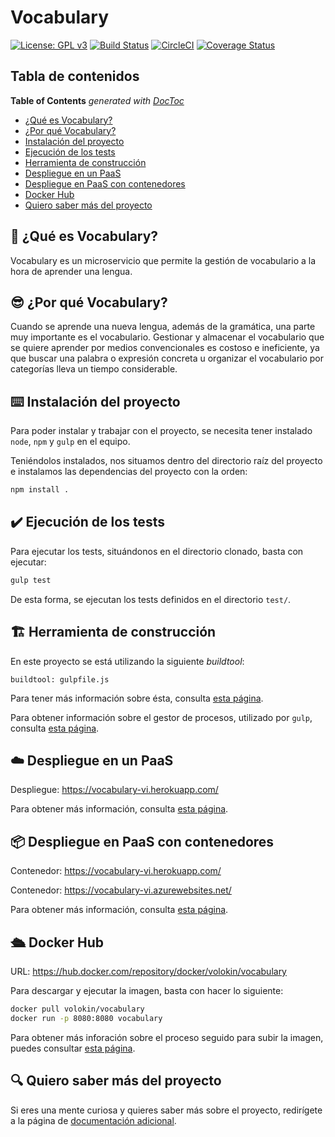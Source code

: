 # Vocabulary

[![License: GPL v3](https://img.shields.io/badge/License-GPLv3-blue.svg)](https://www.gnu.org/licenses/gpl-3.0)
[![Build Status](https://travis-ci.org/Vol0kin/Vocabulary.svg?branch=master)](https://travis-ci.org/Vol0kin/Vocabulary)
[![CircleCI](https://circleci.com/gh/Vol0kin/Vocabulary.svg?style=svg)](https://circleci.com/gh/Vol0kin/Vocabulary)
[![Coverage Status](https://coveralls.io/repos/github/Vol0kin/Vocabulary/badge.svg?branch=master)](https://coveralls.io/github/Vol0kin/Vocabulary?branch=master)

## Tabla de contenidos

<!-- START doctoc generated TOC please keep comment here to allow auto update -->
<!-- DON'T EDIT THIS SECTION, INSTEAD RE-RUN doctoc TO UPDATE -->
**Table of Contents**  *generated with [DocToc](https://github.com/thlorenz/doctoc)*

- [¿Qué es Vocabulary?](#thinking-%C2%BFqu%C3%A9-es-vocabulary)
- [¿Por qué Vocabulary?](#sunglasses-%C2%BFpor-qu%C3%A9-vocabulary)
- [Instalación del proyecto](#keyboard-instalaci%C3%B3n-del-proyecto)
- [Ejecución de los tests](#heavy_check_mark-ejecuci%C3%B3n-de-los-tests)
- [Herramienta de construcción](#building_construction-herramienta-de-construcci%C3%B3n)
- [Despliegue en un PaaS](#cloud-despliegue-en-un-paas)
- [Despliegue en PaaS con contenedores](#package-despliegue-en-paas-con-contenedores)
- [Docker Hub](#passenger_ship-docker-hub)
- [Quiero saber más del proyecto](#mag-quiero-saber-m%C3%A1s-del-proyecto)

<!-- END doctoc generated TOC please keep comment here to allow auto update -->

## :thinking: ¿Qué es Vocabulary?

Vocabulary es un microservicio que permite la gestión de vocabulario
a la hora de aprender una lengua.

## :sunglasses: ¿Por qué Vocabulary?

Cuando se aprende una nueva lengua, además de la gramática, una parte muy importante
es el vocabulario. Gestionar y almacenar el vocabulario que se quiere aprender por medios
convencionales es costoso e ineficiente, ya que buscar una palabra o expresión concreta u
organizar el vocabulario por categorías lleva un tiempo considerable.

## :keyboard: Instalación del proyecto

Para poder instalar y trabajar con el proyecto, se necesita tener instalado `node`, `npm` y `gulp`
en el equipo.

Teniéndolos instalados, nos situamos dentro del directorio raíz del proyecto e instalamos las dependencias
del proyecto con la orden:

```bash
npm install .
```

## :heavy_check_mark: Ejecución de los tests

Para ejecutar los tests, situándonos en el directorio clonado, basta con ejecutar:

```bash
gulp test
```

De esta forma, se ejecutan los tests definidos en el directorio `test/`.

## :building_construction: Herramienta de construcción

En este proyecto se está utilizando la siguiente _buildtool_:

```
buildtool: gulpfile.js
```

Para tener más información sobre ésta, consulta
[esta página](https://vol0kin.github.io/Vocabulary/buildtool).

Para obtener información sobre el gestor de procesos, utilizado
por `gulp`, consulta [esta página](https://vol0kin.github.io/Vocabulary/pm2-gestor-procesos).

## :cloud: Despliegue en un PaaS

Despliegue: https://vocabulary-vi.herokuapp.com/

Para obtener más información, consulta [esta página](https://vol0kin.github.io/Vocabulary/despliegue).

## :package: Despliegue en PaaS con contenedores

Contenedor: https://vocabulary-vi.herokuapp.com/

Contenedor: https://vocabulary-vi.azurewebsites.net/

Para obtener más información, consulta [esta página]().

## :passenger_ship: Docker Hub

URL: https://hub.docker.com/repository/docker/volokin/vocabulary

Para descargar y ejecutar la imagen, basta con hacer lo siguiente:

```bash
docker pull volokin/vocabulary
docker run -p 8080:8080 vocabulary
```

Para obtener más inforación sobre el proceso seguido para subir la imagen,
puedes consultar [esta página]().

## :mag: Quiero saber más del proyecto

Si eres una mente curiosa y quieres saber más sobre el proyecto,
redirígete a la página de [documentación adicional](https://vol0kin.github.io/Vocabulary/).

